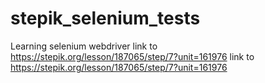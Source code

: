 # stepik_selenium_tests
Learning selenium webdriver
link to https://stepik.org/lesson/187065/step/7?unit=161976
link to https://stepik.org/lesson/187065/step/7?unit=161976

